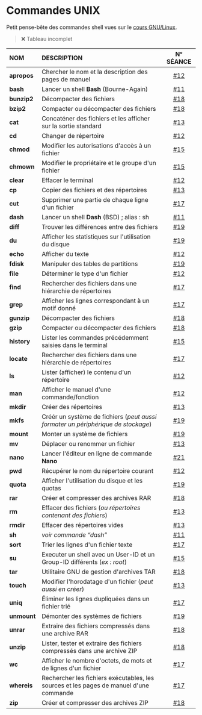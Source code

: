 # Commandes UNIX

Petit pense-bête des commandes shell vues sur le [cours GNU/Linux](https://www.youtube.com/playlist?list=PLrSOXFDHBtfHKxuz6NySItyf4iSEcTw97).

> ❌ Tableau incomplet


|NOM|DESCRIPTION|N° SÉANCE|
|:--|:--|:--:|
|**apropos**|Chercher le nom et la description des pages de manuel|[#12](https://www.youtube.com/watch?v=9xpItgaWVso)|
|**bash**|Lancer un shell **Bash** (Bourne-Again)|[#11](https://www.youtube.com/watch?v=DQeBbPsGoHY)|
|**bunzip2**|Décompacter des fichiers|[#18](https://www.youtube.com/watch?v=0VyUecw1CQA)|
|**bzip2**|Compacter ou décompacter des fichiers|[#18](https://www.youtube.com/watch?v=0VyUecw1CQA)|
|**cat**|Concaténer des fichiers et les afficher sur la sortie standard|[#13](https://www.youtube.com/watch?v=iIIE3s0FuiQ)|
|**cd**|Changer de répertoire|[#12](https://www.youtube.com/watch?v=9xpItgaWVso)|
|**chmod**|Modifier les autorisations d'accès à un fichier|[#15](https://www.youtube.com/watch?v=AvdVbh3j-50)|
|**chmown**|Modifier le propriétaire et le groupe d'un fichier|[#15](https://www.youtube.com/watch?v=AvdVbh3j-50)|
|**clear**|Effacer le terminal|[#12](https://www.youtube.com/watch?v=9xpItgaWVso)|
|**cp**|Copier des fichiers et des répertoires|[#13](https://www.youtube.com/watch?v=iIIE3s0FuiQ)|
|**cut**|Supprimer une partie de chaque ligne d'un fichier|[#17](https://www.youtube.com/watch?v=Kl242W57-PU)|
|**dash**|Lancer un shell **Dash** (BSD) ; alias : sh|[#11](https://www.youtube.com/watch?v=DQeBbPsGoHY)|
|**diff**|Trouver les différences entre des fichiers|[#19](https://www.youtube.com/watch?v=UDmLDYMwn7c)|
|**du**|Afficher les statistiques sur l'utilisation du disque|[#19](https://www.youtube.com/watch?v=UDmLDYMwn7c)|
|**echo**|Afficher du texte|[#12](https://www.youtube.com/watch?v=9xpItgaWVso)|
|**fdisk**|Manipuler des tables de partitions|[#19](https://www.youtube.com/watch?v=UDmLDYMwn7c)|
|**file**|Déterminer le type d'un fichier|[#12](https://www.youtube.com/watch?v=9xpItgaWVso)|
|**find**|Rechercher des fichiers dans une hiérarchie de répertoires|[#17](https://www.youtube.com/watch?v=Kl242W57-PU)|
|**grep**|Afficher les lignes correspondant à un motif donné|[#17](https://www.youtube.com/watch?v=Kl242W57-PU)|
|**gunzip**|Décompacter des fichiers|[#18](https://www.youtube.com/watch?v=0VyUecw1CQA)|
|**gzip**|Compacter ou décompacter des fichiers|[#18](https://www.youtube.com/watch?v=0VyUecw1CQA)|
|**history**|Lister les commandes précédemment saisies dans le terminal|[#15](https://www.youtube.com/watch?v=AvdVbh3j-50)|
|**locate**|Rechercher des fichiers dans une hiérarchie de répertoires|[#17](https://www.youtube.com/watch?v=Kl242W57-PU)|
|**ls**|Lister (afficher) le contenu d'un répertoire|[#12](https://www.youtube.com/watch?v=9xpItgaWVso)|
|**man**|Afficher le manuel d'une commande/fonction|[#12](https://www.youtube.com/watch?v=9xpItgaWVso)|
|**mkdir**|Créer des répertoires|[#13](https://www.youtube.com/watch?v=iIIE3s0FuiQ)|
|**mkfs**|Créér un système de fichiers (_peut aussi formater un périphérique de stockage_)|[#19](https://www.youtube.com/watch?v=UDmLDYMwn7c)|
|**mount**|Monter un système de fichiers|[#19](https://www.youtube.com/watch?v=UDmLDYMwn7c)|
|**mv**|Déplacer ou renommer un fichier|[#13](https://www.youtube.com/watch?v=iIIE3s0FuiQ)|
|**nano**|Lancer l'éditeur en ligne de commande **Nano**|[#21](https://www.youtube.com/watch?v=5IPkSVEYnXw)|
|**pwd**|Récupérer le nom du répertoire courant|[#12](https://www.youtube.com/watch?v=9xpItgaWVso)|
|**quota**|Afficher l'utilisation du disque et les quotas|[#19](https://www.youtube.com/watch?v=UDmLDYMwn7c)|
|**rar**|Créer et compresser des archives RAR|[#18](https://www.youtube.com/watch?v=0VyUecw1CQA)|
|**rm**|Effacer des fichiers (_ou répertoires contenant des fichiers_)|[#13](https://www.youtube.com/watch?v=iIIE3s0FuiQ)|
|**rmdir**|Effacer des répertoires vides|[#13](https://www.youtube.com/watch?v=iIIE3s0FuiQ)|
|**sh**|_voir commande “dash”_|[#11](https://www.youtube.com/watch?v=DQeBbPsGoHY)|
|**sort**|Trier les lignes d'un fichier texte|[#17](https://www.youtube.com/watch?v=Kl242W57-PU)|
|**su**|Executer un shell avec un User-ID et un Group-ID différents (_ex : root_)|[#15](https://www.youtube.com/watch?v=AvdVbh3j-50)|
|**tar**|Utilitaire GNU de gestion d'archives TAR|[#18](https://www.youtube.com/watch?v=0VyUecw1CQA)|
|**touch**|Modifier l'horodatage d'un fichier (_peut aussi en créer_)|[#13](https://www.youtube.com/watch?v=iIIE3s0FuiQ)|
|**uniq**|Éliminer les lignes dupliquées dans un fichier trié|[#17](https://www.youtube.com/watch?v=Kl242W57-PU)|
|**unmount**|Démonter des systèmes de fichiers|[#19](https://www.youtube.com/watch?v=UDmLDYMwn7c)|
|**unrar**|Extraire des fichiers compressés dans une archive RAR|[#18](https://www.youtube.com/watch?v=0VyUecw1CQA)|
|**unzip**|Lister, tester et extraire des fichiers compressés dans une archive ZIP|[#18](https://www.youtube.com/watch?v=0VyUecw1CQA)|
|**wc**|Afficher le nombre d'octets, de mots et de lignes d'un fichier|[#17](https://www.youtube.com/watch?v=Kl242W57-PU)|
|**whereis**|Rechercher les fichiers exécutables, les sources et les pages de manuel d'une commande|[#17](https://www.youtube.com/watch?v=Kl242W57-PU)|
|**zip**|Créer et compresser des archives ZIP|[#18](https://www.youtube.com/watch?v=0VyUecw1CQA)|

